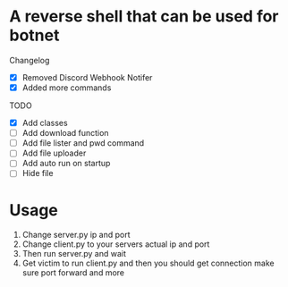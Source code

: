 # A reverse shell that can be used for botnet

Changelog
- [x] Removed Discord Webhook Notifer
- [x] Added more commands

TODO
- [x] Add classes 
- [ ] Add download function
- [ ] Add file lister and pwd command
- [ ] Add file uploader  
- [ ] Add auto run on startup
- [ ] Hide file

# Usage
<ol>
  <li>Change server.py ip and port</li>
  <li>Change client.py to your servers actual ip and port</li>
  <li>Then run server.py and wait</li>
  <li>Get victim to run client.py and then you should get connection make sure port forward and more</li>
</ol>
